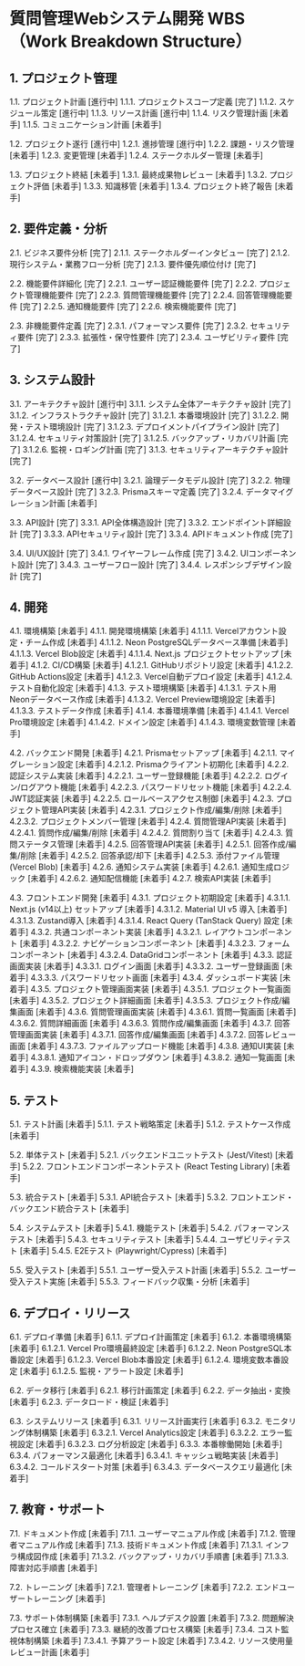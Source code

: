 # 質問管理Webシステム開発 WBS（Work Breakdown Structure）

## 1. プロジェクト管理
1.1. プロジェクト計画 [進行中]
   1.1.1. プロジェクトスコープ定義 [完了]
   1.1.2. スケジュール策定 [進行中]
   1.1.3. リソース計画 [進行中]
   1.1.4. リスク管理計画 [未着手]
   1.1.5. コミュニケーション計画 [未着手]

1.2. プロジェクト遂行 [進行中]
   1.2.1. 進捗管理 [進行中]
   1.2.2. 課題・リスク管理 [未着手]
   1.2.3. 変更管理 [未着手]
   1.2.4. ステークホルダー管理 [未着手]

1.3. プロジェクト終結 [未着手]
   1.3.1. 最終成果物レビュー [未着手]
   1.3.2. プロジェクト評価 [未着手]
   1.3.3. 知識移管 [未着手]
   1.3.4. プロジェクト終了報告 [未着手]

## 2. 要件定義・分析
2.1. ビジネス要件分析 [完了]
   2.1.1. ステークホルダーインタビュー [完了]
   2.1.2. 現行システム・業務フロー分析 [完了]
   2.1.3. 要件優先順位付け [完了]

2.2. 機能要件詳細化 [完了]
   2.2.1. ユーザー認証機能要件 [完了]
   2.2.2. プロジェクト管理機能要件 [完了]
   2.2.3. 質問管理機能要件 [完了]
   2.2.4. 回答管理機能要件 [完了]
   2.2.5. 通知機能要件 [完了]
   2.2.6. 検索機能要件 [完了]

2.3. 非機能要件定義 [完了]
   2.3.1. パフォーマンス要件 [完了]
   2.3.2. セキュリティ要件 [完了]
   2.3.3. 拡張性・保守性要件 [完了]
   2.3.4. ユーザビリティ要件 [完了]

## 3. システム設計
3.1. アーキテクチャ設計 [進行中]
   3.1.1. システム全体アーキテクチャ設計 [完了]
   3.1.2. インフラストラクチャ設計 [完了]
      3.1.2.1. 本番環境設計 [完了]
      3.1.2.2. 開発・テスト環境設計 [完了]
      3.1.2.3. デプロイメントパイプライン設計 [完了]
      3.1.2.4. セキュリティ対策設計 [完了]
      3.1.2.5. バックアップ・リカバリ計画 [完了]
      3.1.2.6. 監視・ロギング計画 [完了]
   3.1.3. セキュリティアーキテクチャ設計 [完了]

3.2. データベース設計 [進行中]
   3.2.1. 論理データモデル設計 [完了]
   3.2.2. 物理データベース設計 [完了]
   3.2.3. Prismaスキーマ定義 [完了]
   3.2.4. データマイグレーション計画 [未着手]

3.3. API設計 [完了]
   3.3.1. API全体構造設計 [完了]
   3.3.2. エンドポイント詳細設計 [完了]
   3.3.3. APIセキュリティ設計 [完了]
   3.3.4. APIドキュメント作成 [完了]

3.4. UI/UX設計 [完了]
   3.4.1. ワイヤーフレーム作成 [完了]
   3.4.2. UIコンポーネント設計 [完了]
   3.4.3. ユーザーフロー設計 [完了]
   3.4.4. レスポンシブデザイン設計 [完了]

## 4. 開発
4.1. 環境構築 [未着手]
   4.1.1. 開発環境構築 [未着手]
      4.1.1.1. Vercelアカウント設定・チーム作成 [未着手]
      4.1.1.2. Neon PostgreSQLデータベース準備 [未着手]
      4.1.1.3. Vercel Blob設定 [未着手]
      4.1.1.4. Next.js プロジェクトセットアップ [未着手]
   4.1.2. CI/CD構築 [未着手]
      4.1.2.1. GitHubリポジトリ設定 [未着手]
      4.1.2.2. GitHub Actions設定 [未着手]
      4.1.2.3. Vercel自動デプロイ設定 [未着手]
      4.1.2.4. テスト自動化設定 [未着手]
   4.1.3. テスト環境構築 [未着手]
      4.1.3.1. テスト用Neonデータベース作成 [未着手]
      4.1.3.2. Vercel Preview環境設定 [未着手]
      4.1.3.3. テストデータ作成 [未着手]
   4.1.4. 本番環境準備 [未着手]
      4.1.4.1. Vercel Pro環境設定 [未着手]
      4.1.4.2. ドメイン設定 [未着手]
      4.1.4.3. 環境変数管理 [未着手]

4.2. バックエンド開発 [未着手]
   4.2.1. Prismaセットアップ [未着手]
      4.2.1.1. マイグレーション設定 [未着手]
      4.2.1.2. Prismaクライアント初期化 [未着手]
   4.2.2. 認証システム実装 [未着手]
      4.2.2.1. ユーザー登録機能 [未着手]
      4.2.2.2. ログイン/ログアウト機能 [未着手]
      4.2.2.3. パスワードリセット機能 [未着手]
      4.2.2.4. JWT認証実装 [未着手]
      4.2.2.5. ロールベースアクセス制御 [未着手]
   4.2.3. プロジェクト管理API実装 [未着手]
      4.2.3.1. プロジェクト作成/編集/削除 [未着手]
      4.2.3.2. プロジェクトメンバー管理 [未着手]
   4.2.4. 質問管理API実装 [未着手]
      4.2.4.1. 質問作成/編集/削除 [未着手]
      4.2.4.2. 質問割り当て [未着手]
      4.2.4.3. 質問ステータス管理 [未着手]
   4.2.5. 回答管理API実装 [未着手]
      4.2.5.1. 回答作成/編集/削除 [未着手]
      4.2.5.2. 回答承認/却下 [未着手]
      4.2.5.3. 添付ファイル管理 (Vercel Blob) [未着手]
   4.2.6. 通知システム実装 [未着手]
      4.2.6.1. 通知生成ロジック [未着手]
      4.2.6.2. 通知配信機能 [未着手]
   4.2.7. 検索API実装 [未着手]

4.3. フロントエンド開発 [未着手]
   4.3.1. プロジェクト初期設定 [未着手]
      4.3.1.1. Next.js (v14以上) セットアップ [未着手]
      4.3.1.2. Material UI v5 導入 [未着手]
      4.3.1.3. Zustand導入 [未着手]
      4.3.1.4. React Query (TanStack Query) 設定 [未着手]
   4.3.2. 共通コンポーネント実装 [未着手]
      4.3.2.1. レイアウトコンポーネント [未着手]
      4.3.2.2. ナビゲーションコンポーネント [未着手]
      4.3.2.3. フォームコンポーネント [未着手]
      4.3.2.4. DataGridコンポーネント [未着手]
   4.3.3. 認証画面実装 [未着手]
      4.3.3.1. ログイン画面 [未着手]
      4.3.3.2. ユーザー登録画面 [未着手]
      4.3.3.3. パスワードリセット画面 [未着手]
   4.3.4. ダッシュボード実装 [未着手]
   4.3.5. プロジェクト管理画面実装 [未着手]
      4.3.5.1. プロジェクト一覧画面 [未着手]
      4.3.5.2. プロジェクト詳細画面 [未着手]
      4.3.5.3. プロジェクト作成/編集画面 [未着手]
   4.3.6. 質問管理画面実装 [未着手]
      4.3.6.1. 質問一覧画面 [未着手]
      4.3.6.2. 質問詳細画面 [未着手]
      4.3.6.3. 質問作成/編集画面 [未着手]
   4.3.7. 回答管理画面実装 [未着手]
      4.3.7.1. 回答作成/編集画面 [未着手]
      4.3.7.2. 回答レビュー画面 [未着手]
      4.3.7.3. ファイルアップロード機能 [未着手]
   4.3.8. 通知UI実装 [未着手]
      4.3.8.1. 通知アイコン・ドロップダウン [未着手]
      4.3.8.2. 通知一覧画面 [未着手]
   4.3.9. 検索機能実装 [未着手]

## 5. テスト
5.1. テスト計画 [未着手]
   5.1.1. テスト戦略策定 [未着手]
   5.1.2. テストケース作成 [未着手]

5.2. 単体テスト [未着手]
   5.2.1. バックエンドユニットテスト (Jest/Vitest) [未着手]
   5.2.2. フロントエンドコンポーネントテスト (React Testing Library) [未着手]

5.3. 統合テスト [未着手]
   5.3.1. API統合テスト [未着手]
   5.3.2. フロントエンド・バックエンド統合テスト [未着手]

5.4. システムテスト [未着手]
   5.4.1. 機能テスト [未着手]
   5.4.2. パフォーマンステスト [未着手]
   5.4.3. セキュリティテスト [未着手]
   5.4.4. ユーザビリティテスト [未着手]
   5.4.5. E2Eテスト (Playwright/Cypress) [未着手]

5.5. 受入テスト [未着手]
   5.5.1. ユーザー受入テスト計画 [未着手]
   5.5.2. ユーザー受入テスト実施 [未着手]
   5.5.3. フィードバック収集・分析 [未着手]

## 6. デプロイ・リリース
6.1. デプロイ準備 [未着手]
   6.1.1. デプロイ計画策定 [未着手]
   6.1.2. 本番環境構築 [未着手]
      6.1.2.1. Vercel Pro環境最終設定 [未着手]
      6.1.2.2. Neon PostgreSQL本番設定 [未着手]
      6.1.2.3. Vercel Blob本番設定 [未着手]
      6.1.2.4. 環境変数本番設定 [未着手]
      6.1.2.5. 監視・アラート設定 [未着手]

6.2. データ移行 [未着手]
   6.2.1. 移行計画策定 [未着手]
   6.2.2. データ抽出・変換 [未着手]
   6.2.3. データロード・検証 [未着手]

6.3. システムリリース [未着手]
   6.3.1. リリース計画実行 [未着手]
   6.3.2. モニタリング体制構築 [未着手]
      6.3.2.1. Vercel Analytics設定 [未着手]
      6.3.2.2. エラー監視設定 [未着手]
      6.3.2.3. ログ分析設定 [未着手]
   6.3.3. 本番稼働開始 [未着手]
   6.3.4. パフォーマンス最適化 [未着手]
      6.3.4.1. キャッシュ戦略実装 [未着手]
      6.3.4.2. コールドスタート対策 [未着手]
      6.3.4.3. データベースクエリ最適化 [未着手]

## 7. 教育・サポート
7.1. ドキュメント作成 [未着手]
   7.1.1. ユーザーマニュアル作成 [未着手]
   7.1.2. 管理者マニュアル作成 [未着手]
   7.1.3. 技術ドキュメント作成 [未着手]
      7.1.3.1. インフラ構成図作成 [未着手]
      7.1.3.2. バックアップ・リカバリ手順書 [未着手]
      7.1.3.3. 障害対応手順書 [未着手]

7.2. トレーニング [未着手]
   7.2.1. 管理者トレーニング [未着手]
   7.2.2. エンドユーザートレーニング [未着手]

7.3. サポート体制構築 [未着手]
   7.3.1. ヘルプデスク設置 [未着手]
   7.3.2. 問題解決プロセス確立 [未着手]
   7.3.3. 継続的改善プロセス構築 [未着手]
   7.3.4. コスト監視体制構築 [未着手]
      7.3.4.1. 予算アラート設定 [未着手]
      7.3.4.2. リソース使用量レビュー計画 [未着手] 